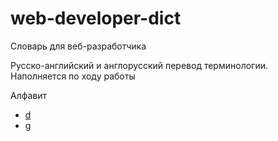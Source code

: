 web-developer-dict
==================

Словарь для веб-разработчика

Русско-английский и англорусский перевод терминологии.
Наполняется по ходу работы

Алфавит

* [d](D.md)
* [g](g.md)
